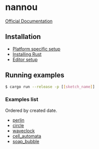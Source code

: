 # nannou

[Official Documentation](https://guide.nannou.cc/welcome.html)

## Installation

- [Platform specific setup](https://guide.nannou.cc/getting_started/platform-specific_setup.html)
- [Installing Rust](https://guide.nannou.cc/getting_started/installing_rust.html)
- [Editor setup](https://guide.nannou.cc/getting_started/editor_setup.html)

## Running examples

```bash
$ cargo run --release -p [[sketch_name]]
```

### Examples list

Ordered by created date.

- [perlin](./sketches/perlin)
- [circle](./sketches/circle)
- [waveclock](./sketches/waveclock)
- [cell_automata](./sketches/cell_automata)
- [soap_bubble](./sketches/soap_bubble)
